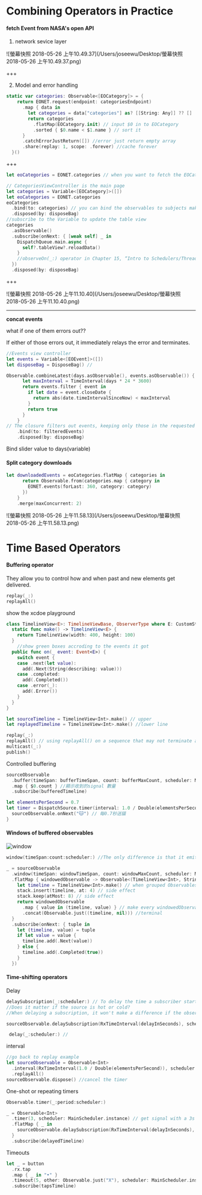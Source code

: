 # Combining Operators in Practice

#### fetch Event from NASA's open API

1. network sevice layer

![螢幕快照 2018-05-26 上午10.49.37](/Users/joseewu/Desktop/螢幕快照 2018-05-26 上午10.49.37.png)

+++

2. Model and error handling

```swift
static var categories: Observable<[EOCategory]> = {
    return EONET.request(endpoint: categoriesEndpoint)
      .map { data in
        let categories = data["categories"] as? [[String: Any]] ?? []
        return categories
          .flatMap(EOCategory.init) // input $0 in to EOCategory
          .sorted { $0.name < $1.name } // sort it
      }
      .catchErrorJustReturn([]) //error just return empty array
      .share(replay: 1, scope: .forever) //cache forever
  }()
```

+++

```swift
let eoCategories = EONET.categories // when you want to fetch the EOCategory info
```



```swift
// CategoriesViewController is the main page
let categories = Variable<[EOCategory]>([])
let eoCategories = EONET.categories
eoCategories
  .bind(to: categories) // you can bind the observables to subjects making them as a subscribers 
  .disposed(by: disposeBag)
//subscribe to the Variable to update the table view
categories
  .asObservable()
  .subscribe(onNext: { [weak self] _ in
    DispatchQueue.main.async {
      self?.tableView?.reloadData()
    }
    //observeOn(_:) operator in Chapter 15, “Intro to Schedulers/Threading in Practice”.
  })
  .disposed(by: disposeBag)
```

+++

![螢幕快照 2018-05-26 上午11.10.40](/Users/joseewu/Desktop/螢幕快照 2018-05-26 上午11.10.40.png)



---

**concat events**

what if one of them errors out??

If either of those errors out, it immediately relays the error and terminates. 

```swift
//Events view controller
let events = Variable<[EOEvent]>([])
let disposeBag = DisposeBag() // 
```

```swift
Observable.combineLatest(days.asObservable(), events.asObservable()) { (days, events) -> [EOEvent] in
      let maxInterval = TimeInterval(days * 24 * 3600)
      return events.filter { event in
        if let date = event.closeDate {
          return abs(date.timeIntervalSinceNow) < maxInterval
        }
        return true
      }
    }
// The closure filters out events, keeping only those in the requested days range
    .bind(to: filteredEvents)
    .disposed(by: disposeBag)
```

Bind slider value to days(variable)

#### Split category downloads

```swift
let downloadedEvents = eoCategories.flatMap { categories in
      return Observable.from(categories.map { category in
        EONET.events(forLast: 360, category: category)
      })
    }
    .merge(maxConcurrent: 2)
```

![螢幕快照 2018-05-26 上午11.58.13](/Users/joseewu/Desktop/螢幕快照 2018-05-26 上午11.58.13.png)



# Time Based Operators 

#### Buffering operator 

They allow you to control how and when past and new elements get delivered. 

```swift
replay(_:)
replayAll()
```

show the xcdoe playground

```swift
class TimelineView<E>: TimelineViewBase, ObserverType where E: CustomStringConvertible {
  static func make() -> TimelineView<E> {
    return TimelineView(width: 400, height: 100)
  }
    //show green boxes accroding to the events it got
  public func on(_ event: Event<E>) {
    switch event {
    case .next(let value):
      add(.Next(String(describing: value)))
    case .completed:
      add(.Completed())
    case .error(_):
      add(.Error())
    }
  }
}
```

```swift
let sourceTimeline = TimelineView<Int>.make() // upper
let replayedTimeline = TimelineView<Int>.make() //lower line
```

<Demo>

```swift
replay(_:)
replayAll() // using replayAll() on a sequence that may not terminate and may produce a lot of data will quickly clog your memory.
multicast(_:)
publish()
```

Controlled buffering 

```swift
sourceObservable
  .buffer(timeSpan: bufferTimeSpan, count: bufferMaxCount, scheduler: MainScheduler.instance)
  .map { $0.count } //顯示收到的signal 數量
  .subscribe(bufferedTimeline)
```



```swift
let elementsPerSecond = 0.7
let timer = DispatchSource.timer(interval: 1.0 / Double(elementsPerSecond), queue: .main) {
  sourceObservable.onNext("🐱") // 每0.7秒送貓
}
```

<Demo>

#### Windows of buffered observables 

![window](/Users/joseewu/Downloads/window.png)

```swift
window(timeSpan:count:scheduler:) //The only difference is that it emits an Observable of the buffered items, instead of emitting an array.
```

```swift
_ = sourceObservable
  .window(timeSpan: windowTimeSpan, count: windowMaxCount, scheduler: MainScheduler.instance)
  .flatMap { windowedObservable -> Observable<(TimelineView<Int>, String?)> in
    let timeline = TimelineView<Int>.make() // when grouped Observables emited create a new TimelineView
    stack.insert(timeline, at: 4) // side effect 
  	stack.keep(atMost: 8) // side effect 
    return windowedObservable
      .map { value in (timeline, value) } // make every windowedObservable to a (timeline,"🐱" )
      .concat(Observable.just((timeline, nil))) //terminal
  }
  .subscribe(onNext: { tuple in
    let (timeline, value) = tuple
    if let value = value {
      timeline.add(.Next(value))
    } else {
      timeline.add(.Completed(true))
    }
  })
```



#### Time-shifting operators 

Delay 

```swift
delaySubscription(_:scheduler:) // To delay the time a subscriber starts receiving elements from its subscription 
//Does it matter if the source is hot or cold?
//When delaying a subscription, it won't make a difference if the observable is cold. If it's hot, you may skip elements, as in this example.
```

```swift
sourceObservable.delaySubscription(RxTimeInterval(delayInSeconds), scheduler: MainScheduler.instance)
```

<Demo>

```swift
 delay(_:scheduler:) //
```

interval

```swift
//go back to replay example
let sourceObservable = Observable<Int>
  .interval(RxTimeInterval(1.0 / Double(elementsPerSecond)), scheduler: MainScheduler.instance) // using interval instead of DispatchSource.timer(_:queue:)
  .replayAll()
sourceObservable.dispose() //cancel the timer 
```

One-shot or repeating timers 

```swift
Observable.timer(_:period:scheduler:)
```

```swift
_ = Observable<Int>
  .timer(3, scheduler: MainScheduler.instance) // get signal with a 3s delay after you suscribed (with period = 1)
  .flatMap { _ in
    sourceObservable.delaySubscription(RxTimeInterval(delayInSeconds), scheduler: MainScheduler.instance) // create a series of delay obsevables
  }
  .subscribe(delayedTimeline)
```

Timeouts 

```swift
let _ = button
  .rx.tap
  .map { _ in "•" }
  .timeout(5, other: Observable.just("X"), scheduler: MainScheduler.instance)
  .subscribe(tapsTimeline)
```

<Demo>

